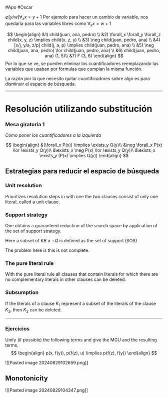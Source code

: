 #Apo #Oscar 

$\varphi [y/w] \forall_x x = y + 1$ Por ejemplo para hacer un cambio de variable, nos quedaría para las variables libres como $\forall_x x = w + 1$

$$
\begin{align}
&1) child(juan, ana, pedro) \\
&2) \forall_x \forall_y \forall_z child(x, y, z) \implies child(x, z, y) \\
&3) \neg child(juan, pedro, ana) \\
&4) [x/j, y/a, z/p] child(j, a, p) \implies child(juan, pedro, ana) \\
&5) \neg child(juan, ana, pedro) \lor child(juan, pedro, ana) \\
&6) child(juan, pedro, ana) (1, 5)\\
&7) F (3, 6)
\end{align}
$$
Por lo que se ve, se pueden eliminar los cuantificadores reemplazando las variables que usaban por fórmulas que cumplan la misma función.

La razón por la que necesito quitar cuantificadores sobre algo es para disminuir el espacio de búsqueda.

---

# Resolución utilizando substitución

### Mesa giratoria 1

*Como poner los cuantificadores a la izquierda*

$$
\begin{align}
&(\forall_x P(x)) \implies \exists_y Q(y)\\
&\neg \forall_x P(x) \lor \exists_y Q(y)\\
&\exists_x \neg P(x) \lor \exists_y Q(y)\\
&\exists_x \exists_y (P(x) \implies Q(y))
\end{align}
$$

## Estrategias para reducir el espacio de búsqueda
### Unit resolution

Prioritizes resolution steps in with one the two clauses consist of only one literal, called a unit clause.

### Support strategy

One obtains a guaranteed reduction of the search space by application of the set of support strategy.

Here a subset of $KB \land \neg Q$ is defined as the set of support (SOS)

The problem here is this is not complete.

### The pure literal rule
With the pure literal rule all clauses that contain literals for which there are no complementary literals in other clauses can be deleted.

### Subsumption

If the literals of a clause $K_1$ represent a subset of the literals of the clause $K_2$, then $K_2$ can be deleted.

---

### Ejercicios

Unify (if possible) the following terms and give the MGU and the resulting terms.
$$
\begin{align}
p(x, f(y)), p(f(z), u) \implies p(f(z), f(y))
\end{align}
$$

![[Pasted image 20240829102659.png]]

## Monotonicity

![[Pasted image 20240829104347.png]]

